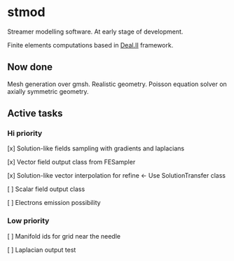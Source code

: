 # stmod
Streamer modelling software. At early stage of development.

Finite elements computations based in [Deal.II](https://github.com/dealii/dealii) framework.


## Now done
Mesh generation over gmsh. Realistic geometry.
Poisson equation solver on axially symmetric geometry.


## Active tasks
### Hi priority

[x] Solution-like fields sampling with gradients and laplacians

[x] Vector field output class from FESampler

[x] Solution-like vector interpolation for refine <- Use SolutionTransfer class

[ ] Scalar field output class

[ ] Electrons emission possibility

### Low priority

[ ] Manifold ids for grid near the needle

[ ] Laplacian output test
